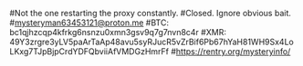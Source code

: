 #Not the one restarting the proxy constantly.
#Closed. Ignore obvious bait.
#mysteryman63453121@proton.me
#BTC: bc1qjhzcqp4kfrkg6nsnzu0xmn3gsv9q7g7nvn8c4r
#XMR: 49Y3zrgre3yLV5paArTaAp48avu5syRJucR5vZrBif6Pb67hYaH81WH9Sx4LoLKxg7TJpBjpCrdYDFQbviiAfVMDGzHmrFf
#https://rentry.org/mysteryinfo/
